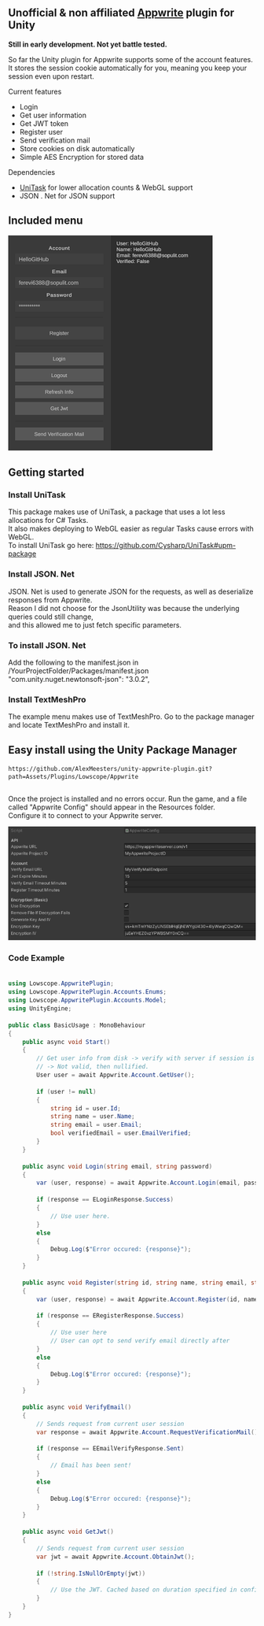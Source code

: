## Unofficial & non affiliated [Appwrite](https://github.com/appwrite/appwrite) plugin for Unity

**Still in early development. Not yet battle tested.**

So far the Unity plugin for Appwrite supports some of the account features. 
It stores the session cookie automatically for you, meaning you keep your session even upon restart.

Current features
 - Login
 - Get user information
 - Get JWT token
 - Register user
 - Send verification mail
 - Store cookies on disk automatically
 - Simple AES Encryption for stored data

Dependencies
 - [UniTask](https://github.com/Cysharp/UniTask) for lower allocation counts & WebGL support
 - JSON . Net for JSON support
  
## Included menu
  
![Menu Example](https://github.com/AlexMeesters/unity-appwrite-plugin/blob/main/menu_example.png)

## Getting started


### Install UniTask

This package makes use of UniTask, a package that uses a lot less allocations for C# Tasks.  
It also makes deploying to WebGL easier as regular Tasks cause errors with WebGL.  
To install UniTask go here: https://github.com/Cysharp/UniTask#upm-package

### Install JSON. Net

JSON. Net is used to generate JSON for the requests, as well as deserialize responses from Appwrite.  
Reason I did not choose for the JsonUtility was because the underlying queries could still change,   
and this allowed me to just fetch specific parameters.

### To install JSON. Net

Add the following to the manifest.json in /YourProjectFolder/Packages/manifest.json  
"com.unity.nuget.newtonsoft-json": "3.0.2",

### Install TextMeshPro

The example menu makes use of TextMeshPro.
Go to the package manager and locate TextMeshPro and install it.


## Easy install using the Unity Package Manager
```
https://github.com/AlexMeesters/unity-appwrite-plugin.git?path=Assets/Plugins/Lowscope/Appwrite
```

## 

Once the project is installed and no errors occur. Run the game, and a file called "Appwrite Config" should appear in the Resources folder.  
Configure it to connect to your Appwrite server.

![Config Example](https://github.com/AlexMeesters/unity-appwrite-plugin/blob/main/config_example.png)

### Code Example

```csharp

using Lowscope.AppwritePlugin;
using Lowscope.AppwritePlugin.Accounts.Enums;
using Lowscope.AppwritePlugin.Accounts.Model;
using UnityEngine;

public class BasicUsage : MonoBehaviour
{
	public async void Start()
	{
		// Get user info from disk -> verify with server if session is valid. 
		// -> Not valid, then nullified.
		User user = await Appwrite.Account.GetUser();

		if (user != null)
		{
			string id = user.Id;
			string name = user.Name;
			string email = user.Email;
			bool verifiedEmail = user.EmailVerified;
		}
	}

	public async void Login(string email, string password)
	{
		var (user, response) = await Appwrite.Account.Login(email, password);

		if (response == ELoginResponse.Success)
		{
			// Use user here.
		}
		else
		{
			Debug.Log($"Error occured: {response}");
		}
	}

	public async void Register(string id, string name, string email, string password)
	{
		var (user, response) = await Appwrite.Account.Register(id, name, email, password);

		if (response == ERegisterResponse.Success)
		{
			// Use user here
			// User can opt to send verify email directly after
		}
		else
		{
			Debug.Log($"Error occured: {response}");
		}
	}

	public async void VerifyEmail()
	{
		// Sends request from current user session
		var response = await Appwrite.Account.RequestVerificationMail();

		if (response == EEmailVerifyResponse.Sent)
		{
			// Email has been sent!
		}
		else
		{
			Debug.Log($"Error occured: {response}");
		}
	}

	public async void GetJwt()
	{
		// Sends request from current user session
		var jwt = await Appwrite.Account.ObtainJwt();

		if (!string.IsNullOrEmpty(jwt))
		{
			// Use the JWT. Cached based on duration specified in configuration.
		}
	}
}

```
